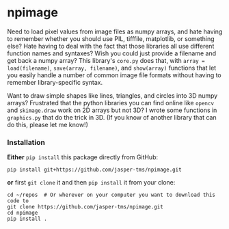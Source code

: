 # npimage
Need to load pixel values from image files as numpy arrays, and hate having to remember whether you should use PIL, tifffile, matplotlib, or something else? Hate having to deal with the fact that those libraries all use different function names and syntaxes? Wish you could just provide a filename and get back a numpy array? This library's `core.py` does that, with `array = load(filename)`, `save(array, filename)`, and `show(array)` functions that let you easily handle a number of common image file formats without having to remember library-specific syntax.

Want to draw simple shapes like lines, triangles, and circles into 3D numpy arrays? Frustrated that the python libraries you can find online like `opencv` and `skimage.draw` work on 2D arrays but not 3D? I wrote some functions in `graphics.py` that do the trick in 3D. (If you know of another library that can do this, please let me know!)

### Installation

**Either** `pip install` this package directly from GitHub:
    
    pip install git+https://github.com/jasper-tms/npimage.git

**or** first `git clone` it and then `pip install` it from your clone:

    cd ~/repos  # Or wherever on your computer you want to download this code to
    git clone https://github.com/jasper-tms/npimage.git
    cd npimage
    pip install .
